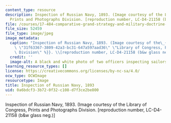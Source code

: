 ```yaml
---
content_type: resource
description: Inspection of Russian Navy, 1893. (Image courtesy of the Library of Congress,
  Prints and Photographs Division. [reproduction number, LC-D4-21158 (b&w glass neg.)]
file: /courses/17-484-comparative-grand-strategy-and-military-doctrine-fall-2004/0a6bdcf33b720f32c108d7f3ce2be800_17-484f04.jpg
file_size: 52459
file_type: image/jpeg
image_metadata:
  caption: "Inspection of Russian Navy, 1893. (Image courtesy of the\_{{% resource_link\
    \ \"31f63367-3809-42a3-bc31-647a597aad36\" \"Library of Congress, Prints and Photographs\
    \ Division\" %}}. \\[reproduction number, LC-D4-21158 (b&w glass neg.)\\]"
  credit: ''
  image-alt: A black and white photo of two officers inspecting sailors on deck.
learning_resource_types: []
license: https://creativecommons.org/licenses/by-nc-sa/4.0/
ocw_type: OCWImage
resourcetype: Image
title: Inspection of Russian Navy, 1893
uid: 0a6bdcf3-3b72-0f32-c108-d7f3ce2be800
---
```

Inspection of Russian Navy, 1893. (Image courtesy of the Library of Congress, Prints and Photographs Division. [reproduction number, LC-D4-21158 (b&w glass neg.)]